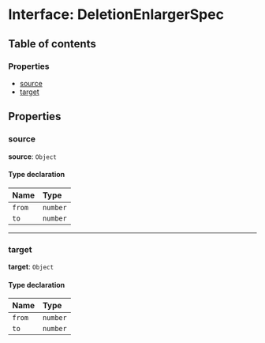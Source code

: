# Interface: DeletionEnlargerSpec

## Table of contents

### Properties

* [source](/auto-docs/coze-editor/interfaces/DeletionEnlargerSpec.md#source)
* [target](/auto-docs/coze-editor/interfaces/DeletionEnlargerSpec.md#target)

## Properties

### source

**source**: `Object`

#### Type declaration

| Name | Type |
| :------ | :------ |
| `from` | `number` |
| `to` | `number` |

***

### target

**target**: `Object`

#### Type declaration

| Name | Type |
| :------ | :------ |
| `from` | `number` |
| `to` | `number` |
